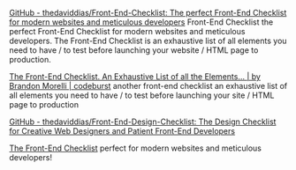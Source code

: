 
[GitHub - thedaviddias/Front-End-Checklist: The perfect Front-End Checklist for modern websites and meticulous developers](https://github.com/thedaviddias/Front-End-Checklist)
Front-End Checklist
the perfect Front-End Checklist for modern websites and meticulous developers.
The Front-End Checklist is an exhaustive list of all elements you need to have / to test before launching your website / HTML page to production.

[The Front-End Checklist. An Exhaustive List of all the Elements… | by Brandon Morelli | codeburst](https://codeburst.io/the-front-end-checklist-8b2292fdda44)
another front-end checklist
an exhaustive list of all elements you need to have / to test before launching your site / HTML page to production

[GitHub - thedaviddias/Front-End-Design-Checklist: The Design Checklist for Creative Web Designers and Patient Front-End Developers](https://github.com/thedaviddias/Front-End-Design-Checklist)

[The Front-End Checklist](https://frontendchecklist.io/)
perfect for modern websites and meticulous developers!
